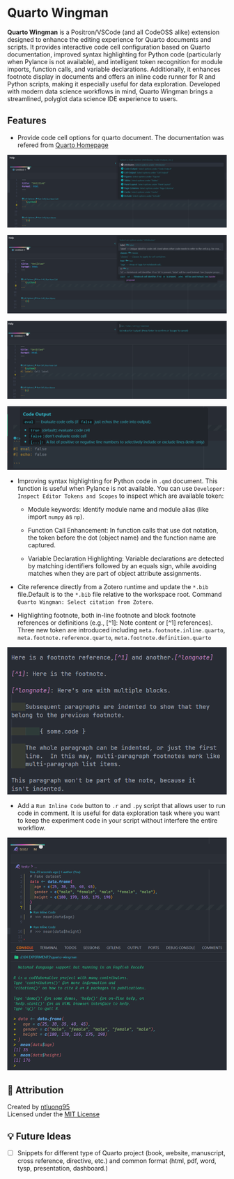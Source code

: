 # Quarto Wingman

**Quarto Wingman** is a Positron/VSCode (and all CodeOSS alike) extension designed to enhance the editing experience for Quarto documents and scripts. It provides interactive code cell configuration based on Quarto documentation, improved syntax highlighting for Python code (particularly when Pylance is not available), and intelligent token recognition for module imports, function calls, and variable declarations. Additionally, it enhances footnote display in documents and offers an inline code runner for R and Python scripts, making it especially useful for data exploration. Developed with modern data science workflows in mind, Quarto Wingman brings a streamlined, polyglot data science IDE experience to users.

## Features
- Provide code cell options for quarto document. The documentation was refered from [Quarto Homepage](https://quarto.org/docs/reference/cells/cells-knitr.html)

![](https://raw.githubusercontent.com/ntluong95/quarto-wingman/refs/heads/main/resources/quarto1.png)

![](https://raw.githubusercontent.com/ntluong95/quarto-wingman/refs/heads/main/resources/quarto2.png)

![](https://raw.githubusercontent.com/ntluong95/quarto-wingman/refs/heads/main/resources/quarto3.png)

![](https://raw.githubusercontent.com/ntluong95/quarto-wingman/refs/heads/main/resources/quarto4.png)


- Improving syntax highlighting for Python code in `.qmd` document. This function is useful when Pylance is not available. You can use `Developer: Inspect Editor Tokens and Scopes` to inspect which are available token: 
  - Module keywords: Identify module name and module alias (like import `numpy` as `np`).

  - Function Call Enhancement: In function calls that use dot notation, the token before the dot (object name) and the function name are captured.

  - Variable Declaration Highlighting: Variable declarations are detected by matching identifiers followed by an equals sign, while avoiding matches when they are part of object attribute assignments.

- Cite reference directly from a Zotero runtime and update the `*.bib` file.Default is to the `*.bib` file relative to the workspace root. Command `Quarto Wingman: Select citation from Zotero`.

- Highlighting footnote, both in-line footnote and block footnote references or definitions (e.g., [^1]: Note content or [^1] references). Three new token are introduced including `meta.footnote.inline.quarto`, `meta.footnote.reference.quarto`, `meta.footnote.definition.quarto`

![](https://raw.githubusercontent.com/ntluong95/quarto-wingman/refs/heads/main/resources/footnote.png)

- Add a `Run Inline Code` button to `.r` and `.py` script that allows user to run code in comment. It is useful for data exploration task where you want to keep the experiment code in your script without interfere the entire workflow.

![](https://raw.githubusercontent.com/ntluong95/quarto-wingman/refs/heads/main/resources/inline-code.png)


## 🙏 Attribution

Created by [ntluong95](https://github.com/ntluong95)  
Licensed under the [MIT License](./LICENSE)
  

## 💡 Future Ideas

- [ ] Snippets for different type of Quarto project (book, website, manuscript, cross reference, directive, etc.) and common format (html, pdf, word, tysp, presentation, dashboard.)

